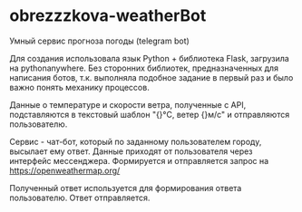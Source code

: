 # obrezzzkova-weatherBot
Умный сервис прогноза погоды (telegram bot)

Для создания использовала язык Python + библиотека Flask, загрузила на pythonanywhere. Без сторонних библиотек, предназначенных для написания ботов, т.к. выполняла подобное задание в первый раз и было важно понять механику процессов.

Данные о температуре и скорости ветра, полученные с API, подставляются в  текстовый шаблон "{}°C, ветер {}м/с" и отправляются пользователю.

Сервис - чат-бот, который по заданному пользователем городу, высылает ему ответ.
Данные приходят от пользователя через интерфейс мессенджера.
Формируется и отправляется запрос на https://openweathermap.org/

Полученный ответ используется для формирования ответа пользователю.
Ответ отправляется.
